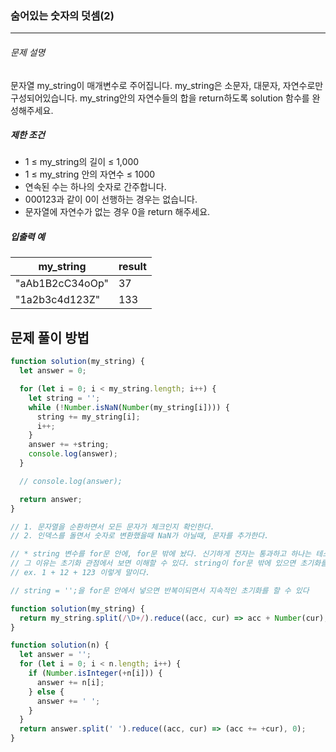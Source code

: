 ### 숨어있는 숫자의 덧셈(2)

---

###### 문제 설명

문자열 my_string이 매개변수로 주어집니다. my_string은 소문자, 대문자, 자연수로만 구성되어있습니다. my_string안의 자연수들의 합을 return하도록 solution 함수를 완성해주세요.

##### 제한 조건

- 1 ≤ my_string의 길이 ≤ 1,000
- 1 ≤ my_string 안의 자연수 ≤ 1000
- 연속된 수는 하나의 숫자로 간주합니다.
- 000123과 같이 0이 선행하는 경우는 없습니다.
- 문자열에 자연수가 없는 경우 0을 return 해주세요.

##### 입출력 예

| my_string       | result |
| --------------- | ------ |
| "aAb1B2cC34oOp" | 37     |
| "1a2b3c4d123Z"  | 133    |

## 문제 풀이 방법

```javascript
function solution(my_string) {
  let answer = 0;

  for (let i = 0; i < my_string.length; i++) {
    let string = '';
    while (!Number.isNaN(Number(my_string[i]))) {
      string += my_string[i];
      i++;
    }
    answer += +string;
    console.log(answer);
  }

  // console.log(answer);

  return answer;
}

// 1. 문자열을 순환하면서 모든 문자가 체크인지 확인한다.
// 2. 인덱스를 돌면서 숫자로 변환했을때 NaN가 아닐때, 문자를 추가한다.

// * string 변수를 for문 안에, for문 밖에 놨다. 신기하게 전자는 통과하고 하나는 테스트 실패가 됐다.
// 그 이유는 초기화 관점에서 보면 이해할 수 있다. string이 for문 밖에 있으면 초기화를 시킬 수 없기 때문에 string이 계속 쌓이게 되는것이다.
// ex. 1 + 12 + 123 이렇게 말이다.

// string = '';을 for문 안에서 넣으면 반복이되면서 지속적인 초기화를 할 수 있다
```

```javascript
function solution(my_string) {
  return my_string.split(/\D+/).reduce((acc, cur) => acc + Number(cur), 0);
}
```

```javascript
function solution(n) {
  let answer = '';
  for (let i = 0; i < n.length; i++) {
    if (Number.isInteger(+n[i])) {
      answer += n[i];
    } else {
      answer += ' ';
    }
  }
  return answer.split(' ').reduce((acc, cur) => (acc += +cur), 0);
}
```
